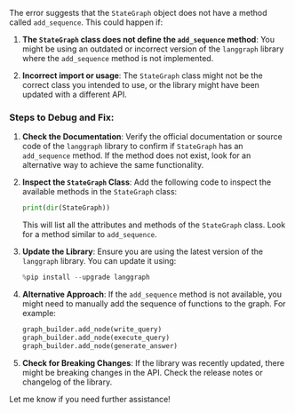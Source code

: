The error suggests that the `StateGraph` object does not have a method called `add_sequence`. This could happen if:
1. **The `StateGraph` class does not define the `add_sequence` method**: You might be using an outdated or incorrect version of the `langgraph` library where the `add_sequence` method is not implemented.

2. **Incorrect import or usage**: The `StateGraph` class might not be the correct class you intended to use, or the library might have been updated with a different API.

### Steps to Debug and Fix:
1. **Check the Documentation**: Verify the official documentation or source code of the `langgraph` library to confirm if `StateGraph` has an `add_sequence` method. If the method does not exist, look for an alternative way to achieve the same functionality.

2. **Inspect the `StateGraph` Class**: Add the following code to inspect the available methods in the `StateGraph` class:
    ```python
    print(dir(StateGraph))
    ```
    This will list all the attributes and methods of the `StateGraph` class. Look for a method similar to `add_sequence`.

3. **Update the Library**: Ensure you are using the latest version of the `langgraph` library. You can update it using:
    ```python
    %pip install --upgrade langgraph
    ```

4. **Alternative Approach**: If the `add_sequence` method is not available, you might need to manually add the sequence of functions to the graph. For example:
    ```python
    graph_builder.add_node(write_query)
    graph_builder.add_node(execute_query)
    graph_builder.add_node(generate_answer)
    ```

5. **Check for Breaking Changes**: If the library was recently updated, there might be breaking changes in the API. Check the release notes or changelog of the library.

Let me know if you need further assistance!